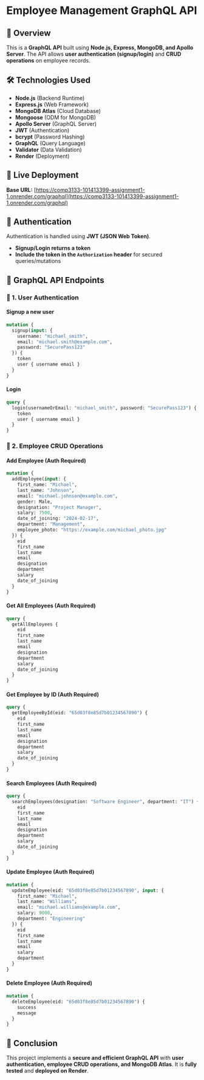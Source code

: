 # Employee Management GraphQL API

## 📌 Overview
This is a **GraphQL API** built using **Node.js, Express, MongoDB, and Apollo Server**. The API allows **user authentication (signup/login)** and **CRUD operations** on employee records.

## 🛠️ Technologies Used
- **Node.js** (Backend Runtime)
- **Express.js** (Web Framework)
- **MongoDB Atlas** (Cloud Database)
- **Mongoose** (ODM for MongoDB)
- **Apollo Server** (GraphQL Server)
- **JWT** (Authentication)
- **bcrypt** (Password Hashing)
- **GraphQL** (Query Language)
- **Validator** (Data Validation)
- **Render** (Deployment)

## 🚀 Live Deployment
**Base URL:** [https://comp3133-101413399-assignment1-1.onrender.com/graphql](https://comp3133-101413399-assignment1-1.onrender.com/graphql)

## 🔑 Authentication
Authentication is handled using **JWT (JSON Web Token)**. 
- **Signup/Login returns a token**
- **Include the token in the `Authorization` header** for secured queries/mutations

## 📌 GraphQL API Endpoints

### **🔹 1. User Authentication**
#### **Signup a new user**
```graphql
mutation {
  signup(input: {
    username: "michael_smith",
    email: "michael.smith@example.com",
    password: "SecurePass123"
  }) {
    token
    user { username email }
  }
}
```

#### **Login**
```graphql
query {
  login(usernameOrEmail: "michael_smith", password: "SecurePass123") {
    token
    user { username email }
  }
}
```

### **🔹 2. Employee CRUD Operations**
#### **Add Employee (Auth Required)**
```graphql
mutation {
  addEmployee(input: {
    first_name: "Michael",
    last_name: "Johnson",
    email: "michael.johnson@example.com",
    gender: Male,
    designation: "Project Manager",
    salary: 7500,
    date_of_joining: "2024-02-17",
    department: "Management",
    employee_photo: "https://example.com/michael_photo.jpg"
  }) {
    eid
    first_name
    last_name
    email
    designation
    department
    salary
    date_of_joining
  }
}
```

#### **Get All Employees (Auth Required)**
```graphql
query {
  getAllEmployees {
    eid
    first_name
    last_name
    email
    designation
    department
    salary
    date_of_joining
  }
}
```

#### **Get Employee by ID (Auth Required)**
```graphql
query {
  getEmployeeById(eid: "65d03f8e85d7b01234567890") {
    eid
    first_name
    last_name
    email
    designation
    department
    salary
    date_of_joining
  }
}
```

#### **Search Employees (Auth Required)**
```graphql
query {
  searchEmployees(designation: "Software Engineer", department: "IT") {
    eid
    first_name
    last_name
    email
    designation
    department
    salary
    date_of_joining
  }
}
```

#### **Update Employee (Auth Required)**
```graphql
mutation {
  updateEmployee(eid: "65d03f8e85d7b01234567890", input: {
    first_name: "Michael",
    last_name: "Williams",
    email: "michael.williams@example.com",
    salary: 9000,
    department: "Engineering"
  }) {
    eid
    first_name
    last_name
    email
    salary
    department
  }
}
```

#### **Delete Employee (Auth Required)**
```graphql
mutation {
  deleteEmployee(eid: "65d03f8e85d7b01234567890") {
    success
    message
  }
}
```

## 📌 Conclusion
This project implements a **secure and efficient GraphQL API** with **user authentication, employee CRUD operations, and MongoDB Atlas**. It is **fully tested** and **deployed on Render**.
